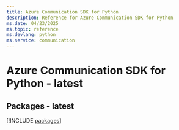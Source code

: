 ```yaml
---
title: Azure Communication SDK for Python
description: Reference for Azure Communication SDK for Python
ms.date: 04/23/2025
ms.topic: reference
ms.devlang: python
ms.service: communication
---
```

# Azure Communication SDK for Python - latest
## Packages - latest
[!INCLUDE [packages](communication-index.md)]